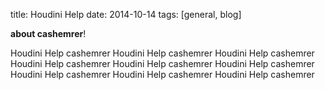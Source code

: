 title: Houdini Help
date: 2014-10-14
tags: [general, blog]

**about cashemrer**!

Houdini Help cashemrer
Houdini Help cashemrer
Houdini Help cashemrer
Houdini Help cashemrer
Houdini Help cashemrer
Houdini Help cashemrer
Houdini Help cashemrer
Houdini Help cashemrer
Houdini Help cashemrer